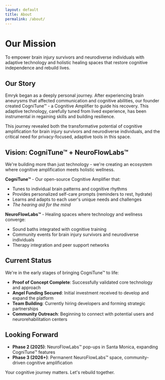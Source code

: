```yaml
---
layout: default
title: About
permalink: /about/
---
```


# Our Mission

To empower brain injury survivors and neurodiverse individuals with adaptive technology and holistic healing spaces that restore cognitive independence and rebuild lives.

## Our Story

Emryk began as a deeply personal journey. After experiencing brain aneurysms that affected communication and cognitive abilities, our founder created CogniTune™ - a Cognitive Amplifier to guide his recovery. This adaptive technology, carefully tuned from lived experience, has been instrumental in regaining skills and building resilience.

This journey revealed both the transformative potential of cognitive amplification for brain injury survivors and neurodiverse individuals, and the critical need for privacy-focused, adaptive tools in this space.

## Vision: CogniTune™ + NeuroFlowLabs™

We're building more than just technology - we're creating an ecosystem where cognitive amplification meets holistic wellness.

**CogniTune™** - Our open-source Cognitive Amplifier that:
- Tunes to individual brain patterns and cognitive rhythms
- Provides personalized self-care prompts (reminders to rest, hydrate)
- Learns and adapts to each user's unique needs and challenges
- *The hearing aid for the mind*

**NeuroFlowLabs™** - Healing spaces where technology and wellness converge:
- Sound baths integrated with cognitive training
- Community events for brain injury survivors and neurodiverse individuals
- Therapy integration and peer support networks

## Current Status

We're in the early stages of bringing CogniTune™ to life:

- **Proof of Concept Complete**: Successfully validated core technology and approach
- **Angel Funding Secured**: Initial investment received to develop and expand the platform
- **Team Building**: Currently hiring developers and forming strategic partnerships
- **Community Outreach**: Beginning to connect with potential users and neurorehabilitation centers

## Looking Forward

- **Phase 2 (2025)**: NeuroFlowLabs™ pop-ups in Santa Monica, expanding CogniTune™ features
- **Phase 3 (2026+)**: Permanent NeuroFlowLabs™ space, community-driven cognitive amplification

Your cognitive journey matters. Let's rebuild together.
